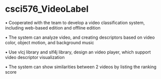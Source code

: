 # csci576_VideoLabel
•	Cooperated with the team to develop a video classification system, including web-based edition and offline edition

•	The system can analyze video, and creating descriptors based on video color, object motion, and background music

•	Use vlcj library and slf4j library, design an video player, which support video descriptor visualization

•	The system can show similarities between 2 videos by listing the ranking score
